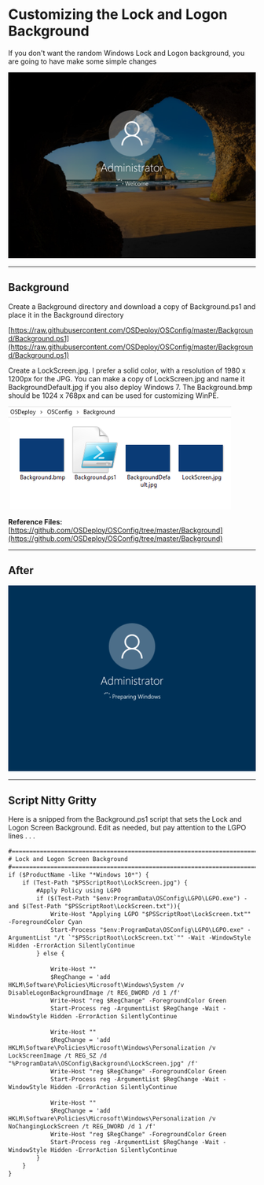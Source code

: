 # Customizing the Lock and Logon Background

If you don't want the random Windows Lock and Logon background, you are going to have make some simple changes

![](/assets/2018-05-25_14-28-53.png)

---

## Background

Create a Background directory and download a copy of Background.ps1 and place it in the Background directory

[https://raw.githubusercontent.com/OSDeploy/OSConfig/master/Background/Background.ps1](https://raw.githubusercontent.com/OSDeploy/OSConfig/master/Background/Background.ps1)

Create a LockScreen.jpg.  I prefer a solid color, with a resolution of 1980 x 1200px for the JPG.  You can make a copy of LockScreen.jpg and name it BackgroundDefault.jpg if you also deploy Windows 7.  The Background.bmp should be 1024 x 768px and can be used for customizing WinPE.

![](/assets/2018-06-05_1-02-55.png)

**Reference Files:** [https://github.com/OSDeploy/OSConfig/tree/master/Background](https://github.com/OSDeploy/OSConfig/tree/master/Background)

---

## After

![](/assets/2018-05-25_14-05-08.png)

---

## Script Nitty Gritty

Here is a snipped from the Background.ps1 script that sets the Lock and Logon Screen Background.  Edit as needed, but pay attention to the LGPO lines . . .

    #======================================================================================
    # Lock and Logon Screen Background
    #======================================================================================
    if ($ProductName -like "*Windows 10*") {
        if (Test-Path "$PSScriptRoot\LockScreen.jpg") {
            #Apply Policy using LGPO
            if ($(Test-Path "$env:ProgramData\OSConfig\LGPO\LGPO.exe") -and $(Test-Path "$PSScriptRoot\LockScreen.txt")){
                Write-Host "Applying LGPO "$PSScriptRoot\LockScreen.txt"" -ForegroundColor Cyan
                Start-Process "$env:ProgramData\OSConfig\LGPO\LGPO.exe" -ArgumentList "/t `"$PSScriptRoot\LockScreen.txt`"" -Wait -WindowStyle Hidden -ErrorAction SilentlyContinue
            } else {

                Write-Host ""
                $RegChange = 'add HKLM\Software\Policies\Microsoft\Windows\System /v DisableLogonBackgroundImage /t REG_DWORD /d 1 /f'
                Write-Host "reg $RegChange" -ForegroundColor Green
                Start-Process reg -ArgumentList $RegChange -Wait -WindowStyle Hidden -ErrorAction SilentlyContinue

                Write-Host ""
                $RegChange = 'add HKLM\Software\Policies\Microsoft\Windows\Personalization /v LockScreenImage /t REG_SZ /d "%ProgramData%\OSConfig\Background\LockScreen.jpg" /f'
                Write-Host "reg $RegChange" -ForegroundColor Green
                Start-Process reg -ArgumentList $RegChange -Wait -WindowStyle Hidden -ErrorAction SilentlyContinue

                Write-Host ""
                $RegChange = 'add HKLM\Software\Policies\Microsoft\Windows\Personalization /v NoChangingLockScreen /t REG_DWORD /d 1 /f'
                Write-Host "reg $RegChange" -ForegroundColor Green
                Start-Process reg -ArgumentList $RegChange -Wait -WindowStyle Hidden -ErrorAction SilentlyContinue
            }
        }
    }



